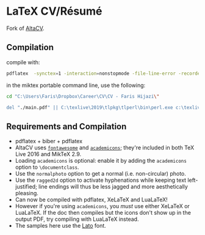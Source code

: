 # LaTeX CV/Résumé

Fork of [AltaCV](https://github.com/liantze/AltaCV).

<!--
## Samples

This is how the re-created résumé looks like ([view/open on Overleaf](https://www.overleaf.com/latex/examples/recreating-business-insiders-cv-of-marissa-mayer-using-altacv/gtqfpbwncfvp)):

<img src="mmayer.png" alt="Marissa Mayer's résumé, re-created with AltaCV" width="600px">

Though if you're creating your own CV/résumé, you'd probably prefer using the basic template ([view/open on Overleaf](https://www.overleaf.com/latex/templates/altacv-template/trgqjpwnmtgv)):

<img src="sample.png" alt="sample barebones AltaCV template" width="600px">
-->

## Compilation

compile with:

```sh
pdflatex  -synctex=1 -interaction=nonstopmode -file-line-error -recorder -output-directory="."  "main.tex"
```

in the miktex portable command line, use the following:

```sh
cd "C:\Users\Faris\Dropbox\Career\CV\CV - Faris Hijazi\"

del "./main.pdf" || C:\texlive\2019\tlpkg\tlperl\bin\perl.exe c:\texlive\2019\texmf-dist\scripts\latexmk\latexmk.pl -synctex=1 -interaction=nonstopmode -file-line-error -pdf "-outdir=." "./main" -f || "./main.pdf"

```

## Requirements and Compilation

- pdflatex + biber + pdflatex
- AltaCV uses [`fontawesome`](http://www.ctan.org/pkg/fontawesome) and [`academicons`](http://www.ctan.org/pkg/academicons); they're included in both TeX Live 2016 and MikTeX 2.9.
- Loading `academicons` is optional: enable it by adding the `academicons` option to `\documentclass`.
- Use the `normalphoto` option to get a normal (i.e. non-circular) photo.
- Use the `ragged2d` option to activate hyphenations while keeping text left-justified; line endings will thus be less jagged and more aesthetically pleasing.
- Can now be compiled with pdflatex, XeLaTeX and LuaLaTeX!
- However if you're using `academicons`, you _must_ use either XeLaTeX or LuaLaTeX. If the doc then compiles but the icons don't show up in the output PDF, try compiling with LuaLaTeX instead.
- The samples here use the [Lato](http://www.latofonts.com/lato-free-fonts/) font.
